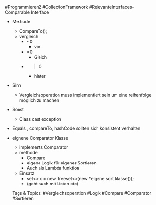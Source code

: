  #Programmieren2 #CollectionFramework #RelevanteInterfaces- Comparable Interface
  - Methode
    - CompareTo();
    - vergleich
      - <0
        - vor
      - =0
        - Gleich
      - >0
        - hinter
  - Sinn
    - Vergleichsoperation muss implementiert 
sein um eine reihenfolge möglich zu machen
  - Sonst 
    - Class cast exception
  - Equals , compareTo, hashCode sollten sich konsistent verhalten
- eignene Comparator Klasse
  - implements Comparator<Typ>
  - methode
    - Compare
    - eigene Logik für eigenes Sortieren
    - Auch als Lambda funktion
  - Einsatz
    - set<> x = new Treeset<>(new *eigene sort klasse());
    - (geht auch mit Listen etc)

   Tags & Topics:
   #Vergleichsoperation
   #Logik
   #Compare
   #Comparator
   #Sortieren